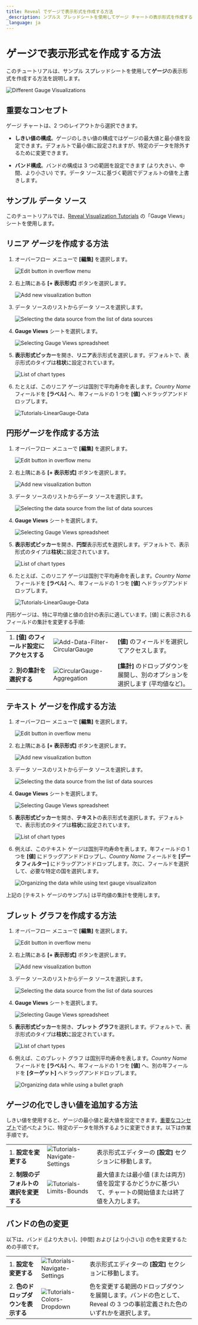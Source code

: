 ```yaml
---
title: Reveal でゲージで表示形式を作成する方法 
_description: ンプルス プレッドシートを使用してゲージ チャートの表示形式を作成する方法を説明します。
_language: ja
---
```


# ゲージで表示形式を作成する方法

このチュートリアルは、サンプル スプレッドシートを使用して**ゲージ**の表示形式を作成する方法を説明します。

![Different Gauge Visualizations](images/different-gauge-visualizations.png)

## 重要なコンセプト

ゲージ チャートは、2 つのレイアウトから選択できます。

  - **しきい値の構成**。ゲージのしきい値の構成ではゲージの最大値と最小値を設定できます。デフォルトで最小値に設定されますが、特定のデータを除外するために変更できます。

  - **バンド構成**。バンドの構成は 3 つの範囲を設定できます (より大きい、中間、より小さい) です。データ ソースに基づく範囲でデフォルトの値を上書きします。

## サンプル データ ソース

このチュートリアルでは、<a href="/data/Reveal_Visualization_Tutorials.xlsx" download>Reveal Visualization Tutorials</a> の「Gauge Views」シートを使用します。

## リニア ゲージを作成する方法

1. オーバーフロー メニューで **[編集]** を選択します。
   
   ![Edit button in overflow menu](images/overflow-edit-option.png)

2. 右上隅にある **[+ 表示形式]** ボタンを選択します。

   ![Add new visualization button](images/add-visualization-button.png)                                      

3. データ ソースのリストからデータ ソースを選択します。

   ![Selecting the data source from the list of data sources](images/visualization-tutorials-sample.png)
         
4. **Gauge Views** シートを選択します。
  
   ![Selecting Gauge Views spreadsheet](images/gauge-views.png)
         
5. **表示形式ピッカー**を開き、**リニア**表示形式を選択します。デフォルトで、表示形式のタイプは**柱状**に設定されています。 

   ![List of chart types](images/gauges-linear-chart-types.png)

6. たとえば、このリニア ゲージは国別で平均寿命を表します。*Country Name* フィールドを **[ラベル]** へ、年フィールドの 1 つを **[値]** へドラッグアンドドロップします。
  
   ![Tutorials-LinearGauge-Data](images/organizing-data-gauge-visualization.png)                         

## 円形ゲージを作成する方法

1. オーバーフロー メニューで **[編集]** を選択します。
   
   ![Edit button in overflow menu](images/overflow-edit-option.png)

2. 右上隅にある **[+ 表示形式]** ボタンを選択します。

   ![Add new visualization button](images/add-visualization-button.png)                                      

3. データ ソースのリストからデータ ソースを選択します。

   ![Selecting the data source from the list of data sources](images/visualization-tutorials-sample.png)                                       

4. **Gauge Views** シートを選択します。
  
   ![Selecting Gauge Views spreadsheet](images/gauge-views.png)
         
5. **表示形式ピッカー**を開き、**円型**表示形式を選択します。デフォルトで、表示形式のタイプは**柱状**に設定されています。 

   ![List of chart types](images/gauges-circular-chart-types.png)

6. たとえば、このリニア ゲージは国別で平均寿命を表します。*Country Name* フィールドを **[ラベル]** へ、年フィールドの 1 つを **[値]** へドラッグアンドドロップします。
  
   ![Tutorials-LinearGauge-Data](images/organizing-data-circular-gauge-visualization.png) 


円形ゲージは、特に平均値と値の合計の表示に適しています。[値] に表示されるフィールドの集計を変更する手順:

|                                              |                                                                            |                                                                                           |
| -------------------------------------------- | -------------------------------------------------------------------------- | ----------------------------------------------------------------------------------------- |
| 1\. **[値] のフィールド設定にアクセスする** | ![Add-Data-Filter-CircularGauge](images/value-circular-gauge.png) | **[値]** のフィールドを選択してアクセスします。                                                  |
| 2\. **別の集計を選択する**       | ![CircularGauge-Aggregation](images/field-settings-aggregation-options.png)         | **[集計]** のドロップダウンを展開し、別のオプションを選択します (平均値など)。 |


## テキスト ゲージを作成する方法

1. オーバーフロー メニューで **[編集]** を選択します。
   
   ![Edit button in overflow menu](images/overflow-edit-option.png)

2. 右上隅にある **[+ 表示形式]** ボタンを選択します。

   ![Add new visualization button](images/add-visualization-button.png)                                      

3. データ ソースのリストからデータ ソースを選択します。

   ![Selecting the data source from the list of data sources](images/visualization-tutorials-sample.png)                                       

4. **Gauge Views** シートを選択します。
  
   ![Selecting Gauge Views spreadsheet](images/gauge-views.png)
         
5. **表示形式ピッカー**を開き、**テキスト**の表示形式を選択します。デフォルトで、表示形式のタイプは**柱状**に設定されています。 

   ![List of chart types](images/gauges-text-chart-types.png)

6. 例えば、このテキスト ゲージは国別平均寿命を表します。年フィールドの 1 つを **[値]** にドラッグアンドドロップし、*Country Name* フィールドを **[データ フィルター]** にドラッグアンドドロップします。次に、フィールドを選択して、必要な特定の国を選択します。

   ![Organizing the data while using text gauge visualizaiton](images/text-gauge-organizing-data.png)

上記の [テキスト ゲージのサンプル] は平均値の集計を使用します。

## ブレット グラフを作成する方法

1. オーバーフロー メニューで **[編集]** を選択します。
   
   ![Edit button in overflow menu](images/overflow-edit-option.png)

2. 右上隅にある **[+ 表示形式]** ボタンを選択します。

   ![Add new visualization button](images/add-visualization-button.png)                                      

3. データ ソースのリストからデータ ソースを選択します。

   ![Selecting the data source from the list of data sources](images/visualization-tutorials-sample.png)                                       

4. **Gauge Views** シートを選択します。
  
   ![Selecting Gauge Views spreadsheet](images/gauge-views.png)
         
5. **表示形式ピッカー**を開き、**ブレット グラフ**を選択します。デフォルトで、表示形式のタイプは**柱状**に設定されています。 

   ![List of chart types](images/gauges-bullet-graph-chart-types.png)

6. 例えば、このブレット グラフ は国別平均寿命を表します。*Country Name* フィールドを **[ラベル]** へ、年フィールドの 1 つを **[値]** へ、別の年フィールドを **[ターゲット]** へドラッグアンドドロップします。

   ![Organizing data while using a bullet graph](images/bullet-graph-organizing-data.png)

## ゲージの化でしきい値を追加する方法

しきい値を使用すると、ゲージの最小値と最大値を設定できます。[重要なコンセプト](#重要なコンセプト)で述べたように、特定のデータを除外するように変更できます。以下は作業手順です。

|                                                |                                                                        |                                                                                                                                       |
| ---------------------------------------------- | ---------------------------------------------------------------------- | ------------------------------------------------------------------------------------------------------------------------------------- |
| 1\. **設定を変更する**                        | ![Tutorials-Navigate-Settings](images/tutorials-settings.png) | 表示形式エディターの **[設定]** セクションに移動します。                                                                           |
| 2\. **制限のデフォルトの選択を変更する** | ![Tutorials-Limits-Bounds](images/limit-options.png)         | 最大値または最小値 (または両方) 値を設定するかどうかに基づいて、チャートの開始値または終了値を入力します。 |

## バンドの色の変更

以下は、バンド ([より大きい]、[中間] および [より小さい]) の色を変更するための手順です。

|                                    |                                                                        |                                                                          |
| ---------------------------------- | ---------------------------------------------------------------------- | ------------------------------------------------------------------------ |
| 1\. **設定を変更する**            | ![Tutorials-Navigate-Settings](images/tutorials-settings.png) | 表示形式エディターの **[設定]** セクションに移動します。              |
| 2\. **色のドロップダウンを表示する** | ![Tutorials-Colors-Dropdown](images/band-color-options.png)     | 色を変更する範囲のドロップダウンを展開します。バンドの色として、Reveal の 3 つの事前定義された色のいずれかを選択します。|

